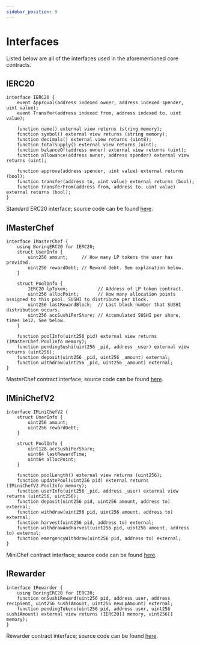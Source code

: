 ```yaml
---
sidebar_position: 9
---
```


# Interfaces

Listed below are all of the interfaces used in the aforementioned core contracts.

## IERC20

```solidity
interface IERC20 {
    event Approval(address indexed owner, address indexed spender, uint value);
    event Transfer(address indexed from, address indexed to, uint value);

    function name() external view returns (string memory);
    function symbol() external view returns (string memory);
    function decimals() external view returns (uint8);
    function totalSupply() external view returns (uint);
    function balanceOf(address owner) external view returns (uint);
    function allowance(address owner, address spender) external view returns (uint);

    function approve(address spender, uint value) external returns (bool);
    function transfer(address to, uint value) external returns (bool);
    function transferFrom(address from, address to, uint value) external returns (bool);
}
```

Standard ERC20 interface; source code can be found [here](https://github.com/sushiswap/sushiswap/blob/master/protocols/sushiswap/contracts/interfaces/IERC20.sol).

## IMasterChef

```solidity
interface IMasterChef {
    using BoringERC20 for IERC20;
    struct UserInfo {
        uint256 amount;     // How many LP tokens the user has provided.
        uint256 rewardDebt; // Reward debt. See explanation below.
    }

    struct PoolInfo {
        IERC20 lpToken;           // Address of LP token contract.
        uint256 allocPoint;       // How many allocation points assigned to this pool. SUSHI to distribute per block.
        uint256 lastRewardBlock;  // Last block number that SUSHI distribution occurs.
        uint256 accSushiPerShare; // Accumulated SUSHI per share, times 1e12. See below.
    }

    function poolInfo(uint256 pid) external view returns (IMasterChef.PoolInfo memory);
    function pendingSushi(uint256 _pid, address _user) external view returns (uint256);
    function deposit(uint256 _pid, uint256 _amount) external;
    function withdraw(uint256 _pid, uint256 _amount) external;
}
```

MasterChef contract interface; source code can be found [here](https://github.com/sushiswap/contracts/blob/71bad1225ba4b36f0ca6e68e9c653a445cf81c1e/contracts/interface/IMasterChef.sol).

## IMiniChefV2

```solidity
interface IMiniChefV2 {
    struct UserInfo {
        uint256 amount;
        uint256 rewardDebt;
    }

    struct PoolInfo {
        uint128 accSushiPerShare;
        uint64 lastRewardTime;
        uint64 allocPoint;
    }

    function poolLength() external view returns (uint256);
    function updatePool(uint256 pid) external returns (IMiniChefV2.PoolInfo memory);
    function userInfo(uint256 _pid, address _user) external view returns (uint256, uint256);
    function deposit(uint256 pid, uint256 amount, address to) external;
    function withdraw(uint256 pid, uint256 amount, address to) external;
    function harvest(uint256 pid, address to) external;
    function withdrawAndHarvest(uint256 pid, uint256 amount, address to) external;
    function emergencyWithdraw(uint256 pid, address to) external;
}
```

MiniChef contract interface; source code can be found [here](https://github.com/sushiswap/sushiswap/blob/archieve/canary/contracts/interfaces/IMiniChefV2.sol).

## IRewarder

```solidity
interface IRewarder {
    using BoringERC20 for IERC20;
    function onSushiReward(uint256 pid, address user, address recipient, uint256 sushiAmount, uint256 newLpAmount) external;
    function pendingTokens(uint256 pid, address user, uint256 sushiAmount) external view returns (IERC20[] memory, uint256[] memory);
}
```

Rewarder contract interface; source code can be found [here](https://github.com/sushiswap/sushiswap/blob/archieve/canary/contracts/interfaces/IRewarder.sol).

